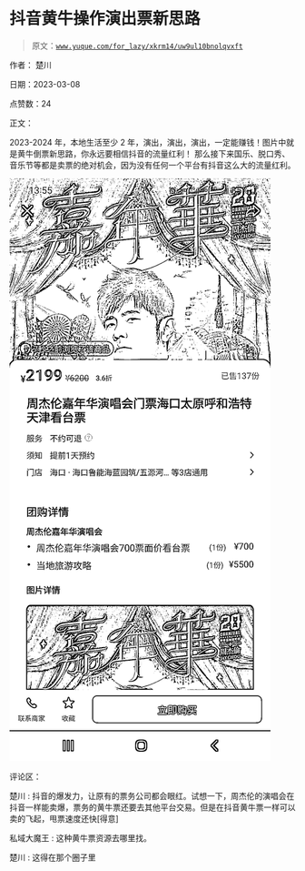 # 抖音黄牛操作演出票新思路

> 原文：[`www.yuque.com/for_lazy/xkrm14/uw9ul10bnolqvxft`](https://www.yuque.com/for_lazy/xkrm14/uw9ul10bnolqvxft)

作者： 楚川 

日期：2023-03-08 

点赞数：24 

正文： 

2023-2024 年，本地生活至少 2 年，演出，演出，演出，一定能赚钱！图片中就是黄牛倒票新思路，你永远要相信抖音的流量红利！ 那么接下来国乐、脱口秀、音乐节等都是卖票的绝对机会，因为没有任何一个平台有抖音这么大的流量红利。 

![](img/39ae9d06719a9650d033d72f2eb2f7b7.png)  

评论区： 

楚川 : 抖音的爆发力，让原有的票务公司都会眼红。试想一下，周杰伦的演唱会在抖音一样能卖爆，票务的黄牛票还要去其他平台交易。但是在抖音黄牛票一样可以卖的飞起，甩票速度还快[得意] 

私域大魔王 : 这种黄牛票资源去哪里找。 

楚川 : 这得在那个圈子里 

